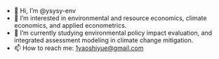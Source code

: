- 👋 Hi, I’m @ysysy-env
- 👀 I’m interested in environmental and resource economics, climate economics, and applied econometrics.
- 🌱 I’m currently studying environmental policy impact evaluation, and integrated assessment modeling in climate change mitigation.
- 📫 How to reach me:  1yaoshiyue@gmail.com
